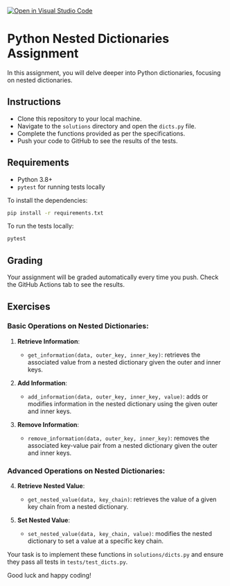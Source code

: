 [![Open in Visual Studio Code](https://classroom.github.com/assets/open-in-vscode-718a45dd9cf7e7f842a935f5ebbe5719a5e09af4491e668f4dbf3b35d5cca122.svg)](https://classroom.github.com/online_ide?assignment_repo_id=12538857&assignment_repo_type=AssignmentRepo)
# Python Nested Dictionaries Assignment

In this assignment, you will delve deeper into Python dictionaries, focusing on nested dictionaries.

## Instructions

- Clone this repository to your local machine.
- Navigate to the `solutions` directory and open the `dicts.py` file.
- Complete the functions provided as per the specifications.
- Push your code to GitHub to see the results of the tests.

## Requirements

- Python 3.8+
- `pytest` for running tests locally

To install the dependencies:

```bash
pip install -r requirements.txt
```

To run the tests locally:

```bash
pytest
```

## Grading

Your assignment will be graded automatically every time you push. Check the GitHub Actions tab to see the results.

## Exercises

### Basic Operations on Nested Dictionaries:

1. **Retrieve Information**:
   - `get_information(data, outer_key, inner_key)`: retrieves the associated value from a nested dictionary given the outer and inner keys.

2. **Add Information**:
   - `add_information(data, outer_key, inner_key, value)`: adds or modifies information in the nested dictionary using the given outer and inner keys.

3. **Remove Information**:
   - `remove_information(data, outer_key, inner_key)`: removes the associated key-value pair from a nested dictionary given the outer and inner keys.

### Advanced Operations on Nested Dictionaries:

4. **Retrieve Nested Value**:
   - `get_nested_value(data, key_chain)`: retrieves the value of a given key chain from a nested dictionary.

5. **Set Nested Value**:
   - `set_nested_value(data, key_chain, value)`: modifies the nested dictionary to set a value at a specific key chain.

Your task is to implement these functions in `solutions/dicts.py` and ensure they pass all tests in `tests/test_dicts.py`.

Good luck and happy coding!